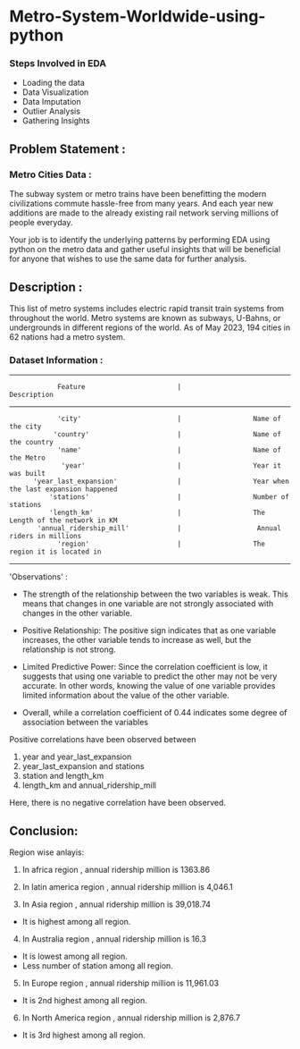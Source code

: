 # Metro-System-Worldwide-using-python


### Steps Involved in EDA

- Loading the data
- Data Visualization
- Data Imputation
- Outlier Analysis
- Gathering Insights



## Problem Statement : 

### Metro Cities Data :

The subway system or metro trains have been benefitting the modern civilizations commute hassle-free from many years. 
And each year new additions are made to the already existing rail network serving millions of people everyday.

Your job is to identify the underlying patterns by performing EDA using python on the metro data and gather useful
insights that will be beneficial for anyone that wishes to use the same data for further analysis.

## Description : 

This list of metro systems includes electric rapid transit train systems from throughout the world. Metro systems are known as 
subways, U-Bahns, or undergrounds in different regions of the world. As of May 2023, 194 cities in 62 nations had a metro system.


### Dataset Information :

---
                Feature                       |                      Description 
---
                'city'                        |                  Name of the city
               'country'                      |                  Name of the country
                'name'                        |                  Name of the Metro
                 'year'                       |                  Year it was built
          'year_last_expansion'               |                  Year when the last expansion happened
              'stations'                      |                  Number of stations
              'length_km'                     |                  The Length of the network in KM
           'annual_ridership_mill'            |                   Annual riders in millions
                'region'                      |                  The region it is located in
---




'Observations' :

- The strength of the relationship between the two variables is weak. This means that changes in one variable are not strongly associated 
  with changes in the other variable.

- Positive Relationship: The positive sign indicates that as one variable increases, the other variable tends to increase as well, 
  but the relationship is not strong.

- Limited Predictive Power: Since the correlation coefficient is low, it suggests that using one variable to predict the other may 
  not be very accurate. In other words, knowing the value of one variable provides limited information about the value of the 
  other variable.

- Overall, while a correlation coefficient of 0.44 indicates some degree of association between the variables




Positive correlations have been observed between 
1. year and year_last_expansion
2. year_last_expansion and stations
3. station and length_km
4. length_km and annual_ridership_mill

Here, there is no negative correlation have been observed.



## Conclusion:
Region wise anlayis:

1. In africa region , annual ridership million is 1363.86

2. In latin america region , annual ridership million is 4,046.1

3. In Asia region , annual ridership million is 39,018.74
- It is highest among all region.
    
4. In Australia region , annual ridership million is 16.3
- It is lowest among all region.
- Less number of station among all region.
    
5. In Europe region , annual ridership million is 11,961.03
- It is 2nd highest among all region.

6. In North America region , annual ridership million is 2,876.7
- It is 3rd highest among all region.






